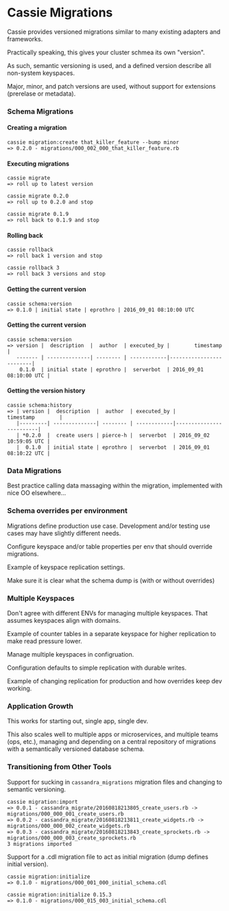 # Cassie Migrations

Cassie provides versioned migrations similar to many existing adapters and frameworks.

Practically speaking, this gives your cluster schmea its own "version".

As such, semantic versioning is used, and a defined version describe all non-system keyspaces.

Major, minor, and patch versions are used, without support for extensions (prerelase or metadata).

### Schema Migrations
#### Creating a migration

```
cassie migration:create that_killer_feature --bump minor
=> 0.2.0 - migrations/000_002_000_that_killer_feature.rb
```

#### Executing migrations

```
cassie migrate
=> roll up to latest version
```

```
cassie migrate 0.2.0
=> roll up to 0.2.0 and stop
```

```
cassie migrate 0.1.9
=> roll back to 0.1.9 and stop
```

#### Rolling back

```
cassie rollback
=> roll back 1 version and stop
```

```
cassie rollback 3
=> roll back 3 versions and stop
```

#### Getting the current version
```
cassie schema:version
=> 0.1.0 | initial state | eprothro | 2016_09_01 08:10:00 UTC
```

#### Getting the current version
```
cassie schema:version
=> version |  description  |  author  | executed_by |        timestamp        |
   ------- | --------------| -------- | ------------|-------------------------|
    0.1.0  | initial state | eprothro |  serverbot  | 2016_09_01 08:10:00 UTC |
```

#### Getting the version history
```
cassie schema:history
=> | version |  description  |  author  | executed_by |        timestamp        |
   |---------| --------------| -------- | ------------|-------------------------|
   | *0.2.0  |  create users | pierce-h |  serverbot  | 2016_09_02 10:59:05 UTC |
   |  0.1.0  | initial state | eprothro |  serverbot  | 2016_09_01 08:10:22 UTC |
```

### Data Migrations

Best practice calling data massaging within the migration, implemented with nice OO elsewhere...

### Schema overrides per environment

Migrations define production use case. Development and/or testing use cases may have slightly different needs.

Configure keyspace and/or table properties per env that should override migrations.

Example of keyspace replication settings.

Make sure it is clear what the schema dump is (with or without overrides)

### Multiple Keyspaces

Don't agree with different ENVs for managing multiple keyspaces. That assumes keyspaces align with domains.

Example of counter tables in a separate keyspace for higher replication to make read pressure lower.

Manage multiple keyspaces in configruation.

Configuration defaults to simple replication with durable writes.

Example of changing replication for production and how overrides keep dev working.

### Application Growth

This works for starting out, single app, single dev.

This also scales well to multiple apps or microservices, and multiple teams (ops, etc.), managing and depending on a central repository of migrations with a semantically versioned database schema.

### Transitioning from Other Tools

Support for sucking in `cassandra_migrations` migration files and changing to semantic versioning.

```
cassie migration:import
=> 0.0.1 - cassandra_migrate/20160818213805_create_users.rb -> migrations/000_000_001_create_users.rb
=> 0.0.2 - cassandra_migrate/20160818213811_create_widgets.rb -> migrations/000_000_002_create_widgets.rb
=> 0.0.3 - cassandra_migrate/20160818213843_create_sprockets.rb -> migrations/000_000_003_create_sprockets.rb
3 migrations imported
```

Support for a .cdl migration file to act as initial migration (dump defines initial version).

```
cassie migration:initialize
=> 0.1.0 - migrations/000_001_000_initial_schema.cdl
```

```
cassie migration:initialize 0.15.3
=> 0.1.0 - migrations/000_015_003_initial_schema.cdl
```